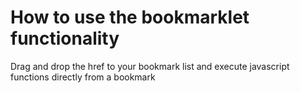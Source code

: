 # How to use the bookmarklet functionality

Drag and drop the href to your bookmark list and execute javascript functions directly from a bookmark